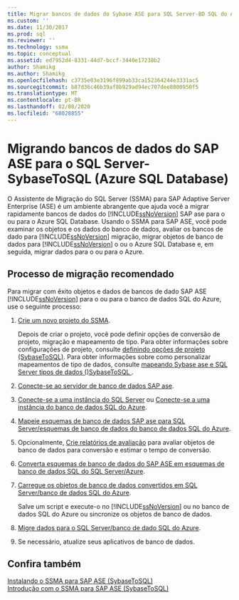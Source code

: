 ```yaml
---
title: Migrar bancos de dados do Sybase ASE para SQL Server-BD SQL do Azure | Microsoft Docs
ms.custom: ''
ms.date: 11/30/2017
ms.prod: sql
ms.reviewer: ''
ms.technology: ssma
ms.topic: conceptual
ms.assetid: ed7952d4-8331-44d7-bccf-3440e17238b2
author: Shamikg
ms.author: Shamikg
ms.openlocfilehash: c3735e03e3196f899ab33ca152364244e3331ac5
ms.sourcegitcommit: b87d36c46b39af8b929ad94ec707dee8800950f5
ms.translationtype: MT
ms.contentlocale: pt-BR
ms.lasthandoff: 02/08/2020
ms.locfileid: "68028855"
---
```

# <a name="migrating-sap-ase-databases-to-sql-server---azure-sql-database-sybasetosql"></a>Migrando bancos de dados do SAP ASE para o SQL Server-SybaseToSQL (Azure SQL Database)
O Assistente de Migração do SQL Server (SSMA) para SAP Adaptive Server Enterprise (ASE) é um ambiente abrangente que ajuda você a migrar rapidamente bancos de dados do [!INCLUDE[ssNoVersion](../../includes/ssnoversion-md.md)] SAP ase para o ou para o Azure SQL Database. Usando o SSMA para SAP ASE, você pode examinar os objetos e os dados do banco de dados, avaliar os bancos de dado para [!INCLUDE[ssNoVersion](../../includes/ssnoversion-md.md)] migração, migrar objetos de banco de dados para [!INCLUDE[ssNoVersion](../../includes/ssnoversion-md.md)] o ou o Azure SQL Database e, em seguida, migrar dados para o ou para o Azure.  
  
## <a name="recommended-migration-process"></a>Processo de migração recomendado  
Para migrar com êxito objetos e dados de bancos de dado SAP ASE [!INCLUDE[ssNoVersion](../../includes/ssnoversion-md.md)] para o ou para o banco de dados SQL do Azure, use o seguinte processo:  
  
1.  [Crie um novo projeto do SSMA](working-with-ssma-projects-sybasetosql.md).  
  
    Depois de criar o projeto, você pode definir opções de conversão de projeto, migração e mapeamento de tipo. Para obter informações sobre configurações de projeto, consulte [definindo opções de projeto &#40;SybaseToSQL&#41;](../../ssma/sybase/setting-project-options-sybasetosql.md). Para obter informações sobre como personalizar mapeamentos de tipo de dados, consulte [mapeando Sybase ase e SQL Server tipos de dados &#40;&#41;SybaseToSQL ](../../ssma/sybase/mapping-sybase-ase-and-sql-server-data-types-sybasetosql.md).  
  
2.  [Conecte-se ao servidor de banco de dados SAP ase](connecting-to-sybase-ase-sybasetosql.md).  
  
3.  [Conecte-se a uma instância do SQL Server](connecting-to-sql-server-sybasetosql.md) ou [Conecte-se a uma instância do banco de dados SQL do Azure](connecting-to-azure-sql-db-sybasetosql.md).  
  
4.  [Mapeie esquemas de banco de dados SAP ase para SQL Server/esquemas de banco de dados do banco de dados SQL do Azure](https://msdn.microsoft.com/2c927003-c49d-4fe1-8e3e-5b2899166268).  
  
5.  Opcionalmente, [Crie relatórios de avaliação](assessing-sybase-ase-database-objects-for-conversion-sybasetosql.md) para avaliar objetos de banco de dados para conversão e estimar o tempo de conversão.  
  
6.  [Converta esquemas de banco de dados do SAP ASE em esquemas de banco de dados SQL do SQL Server/Azure](https://msdn.microsoft.com/509cb65d-2f54-427a-83d7-37919cc4e3e3).  
  
7.  [Carregue os objetos de banco de dados convertidos em SQL Server/banco de dados SQL do Azure](https://msdn.microsoft.com/4c59256f-99a8-4351-9559-a455813dbd06).  
  
    Salve um script e execute-o no [!INCLUDE[ssNoVersion](../../includes/ssnoversion-md.md)] ou no banco de dados SQL do Azure ou sincronize os objetos de banco de dados.  
  
8.  [Migre dados para o SQL Server/banco de dado SQL do Azure](https://msdn.microsoft.com/54a39f5e-9250-4387-a3ae-eae47c799811).  
  
9. Se necessário, atualize seus aplicativos de banco de dados.  
  
## <a name="see-also"></a>Confira também  
[Instalando o SSMA para SAP ASE &#40;SybaseToSQL&#41;](../../ssma/sybase/installing-ssma-for-sybase-sybasetosql.md)  
[Introdução com o SSMA para SAP ASE &#40;SybaseToSQL&#41;](../../ssma/sybase/getting-started-with-ssma-for-sybase-sybasetosql.md)  
  
